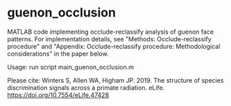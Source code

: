# guenon_occlusion
MATLAB code implementing occlude-reclassify analysis of guenon face patterns. For implementation details, see "Methods: Occlude-reclassify procedure" and "Appendix: Occlude-reclassify procedure: Methodological considerations" in the paper below.  

Usage: run script main_guenon_occlusion.m

Please cite: 
Winters S, Allen WA, Higham JP. 2019. The structure of species discrimination signals across a primate radiation. eLife. https://doi.org/10.7554/eLife.47428 

